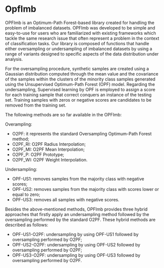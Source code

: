 # OpfImb
OPFImb is an Optimum-Path Forest-based library created for handling the problem of imbalanced datasets. OPFImb was developed to be simple and easy-to-use for users who are familiarized with existing frameworks which tackle the same research issue that often represent a problem in the context of classification tasks. Our library is composed of functions that handle either oversampling or undersampling of imbalanced datasets by using a range of variants designed to specific aspects of the data distribution under analysis. 

For the oversampling procedure, synthetic samples are created using a Gaussian distribution computed through the mean value and the covariance of the samples within the clusters of the minority class samples generated using the Unsupervised Optimum-Path Forest (OPF) model. Regarding the undersampling, Supervised learning by OPF is employed to assign a score for each training sample that correct conquers an instance of the testing set. Training samples with zeros or negative scores are candidates to be removed from the training set.

The following methods are so far available in the OPFImb:

Overampling:
 - O2PF: it represents the standard Oversampling Optimum-Path Forest method;
 - O2PF_RI: O2PF Radius Interpolation;
 - O2PF_MI: O2PF Mean Interpolation;
 - O2PF_P: O2PF Prototype;
 - O2PF_WI: O2PF Weight Interpolation.

Undersampling:
 - OPF-US1: removes samples from the majority class with negative scores;
 - OPF-US2: removes samples from the majority class with scores lower or equal to zero;
 - OPF-US3: removes all samples with negative scores.

Besides the above-mentioned methods, OPFImb provides three hybrid approaches that firstly apply an undersampling method followed by the oversampling performed by the standard O2PF. These hybrid methods are described as follows:
 - OPF-US1-O2PF: undersampling by using OPF-US1 followed by oversampling performed by O2PF;
 - OPF-US2-O2PF: undersampling by using OPF-US2 followed by oversampling performed by O2PF;
 - OPF-US3-O2PF: undersampling by using OPF-US3 followed by oversampling performed by O2PF.
